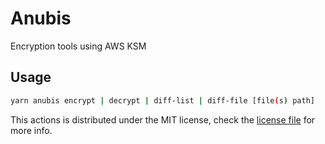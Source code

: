 # Anubis

Encryption tools using AWS KSM

## Usage

```sh
yarn anubis encrypt | decrypt | diff-list | diff-file [file(s) path]
```


This actions is distributed under the MIT license, check the [license file](LICENSE) for more info.
